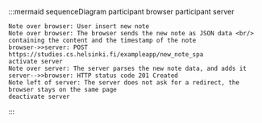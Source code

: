 :::mermaid
sequenceDiagram
    participant browser
    participant server

    Note over browser: User insert new note
    Note over browser: The browser sends the new note as JSON data <br/> containing the content and the timestamp of the note
    browser->>server: POST https://studies.cs.helsinki.fi/exampleapp/new_note_spa
    activate server
    Note over server: The server parses the new note data, and adds it 
    server-->>browser: HTTP status code 201 Created
    Note left of server: The server does not ask for a redirect, the browser stays on the same page
    deactivate server
:::